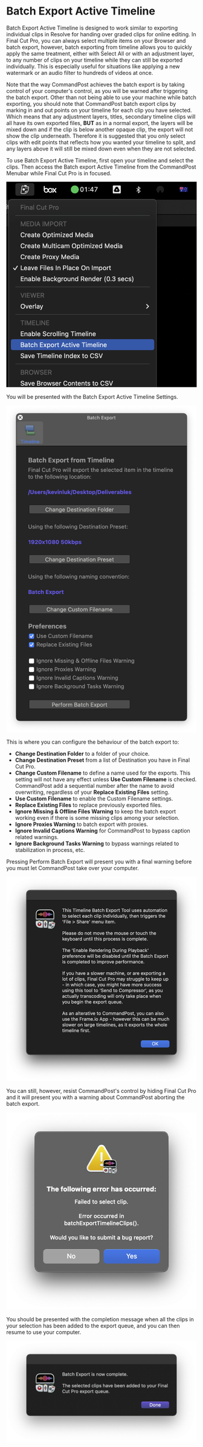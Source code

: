 # Batch Export Active Timeline

Batch Export Active Timeline is designed to work similar to exporting individual clips in Resolve for handing over graded clips for online editing. In Final Cut Pro, you can always select multiple items on your Browser and batch export, however, batch exporting from timeline allows you to quickly apply the same treatment, either with Select All or with an adjustment layer, to any number of clips on your timeline while they can still be exported individually. This is especially useful for situations like applying a new watermark or an audio filter to hundreds of videos at once.

Note that the way CommandPost achieves the batch export is by taking control of your computer's control, as you will be warned after triggering the batch export. Other than not being able to use your machine while batch exporting, you should note that CommandPost batch export clips by marking in and out points on your timeline for each clip you have selected. Which means that any adjustment layers, titles, secondary timeline clips will all have its own exported files, **BUT** as in a normal export, the layers will be mixed down and if the clip is below another opaque clip, the export will not show the clip underneath. Therefore it is suggested that you only select clips with edit points that reflects how you wanted your timeline to split, and any layers above it will still be mixed down even when they are not selected.

To use Batch Export Active Timeline, first open your timeline and select the clips. Then access the Batch export Active Timeline from the CommandPost Menubar while Final Cut Pro is in focused.

![Batch Export Active Timeline](/static/batch-export-active-timeline-1.png)

You will be presented with the Batch Export Active Timeline Settings.

![Batch Export Active Timeline Settings](/static/batch-export-active-timeline-2.png)

This is where you can configure the behaviour of the batch export to:

* **Change Destination Folder** to a folder of your choice.
* **Change Destination Preset** from a list of Destination you have in Final Cut Pro.
* **Change Custom Filename** to define a name used for the exports. This setting will not have any effect unless **Use Custom Filename** is checked. CommandPost add a sequential number after the name to avoid overwriting, regardless of your **Replace Existing Files** setting.
* **Use Custom Filename** to enable the Custom Filename settings.
* **Replace Existing Files** to replace previously exported files.
* **Ignore Missing & Offline Files Warning** to keep the batch export working even if there is some missing clips among your selection.
* **Ignore Proxies Warning** to batch export with proxies.
* **Ignore Invalid Captions Warning** for CommandPost to bypass caption related warnings.
* **Ignore Background Tasks Warning** to bypass warnings related to stabilization in process, etc.

Pressing Perform Batch Export will present you with a final warning before you must let CommandPost take over your computer.

![Batch Export Active Timeline Warning](/static/batch-export-active-timeline-3.png)

You can still, however, resist CommandPost's control by hiding Final Cut Pro and it will present you with a warning about CommandPost aborting the batch export.

![Batch Export Active Timeline Warning](/static/batch-export-active-timeline-4.png)

You should be presented with the completion message when all the clips in your selection has been added to the export queue, and you can then resume to use your computer.

![Batch Export Active Timeline Warning](/static/batch-export-active-timeline-5.png)